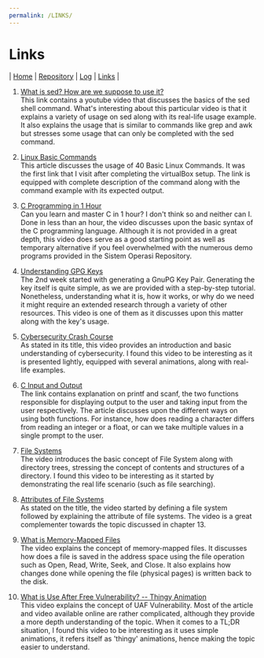 ```yaml
---
permalink: /LINKS/
---
```

# Links
| [Home](https://johaneschristian.github.io/os212) 
| [Repository](https://github.com/johaneschristian/os212/) | [Log](https://johaneschristian.github.io/os212/TXT/mylog.txt) | [Links](https://johaneschristian.github.io/os212/LINKS/links.md) |

1. [What is sed? How are we suppose to use it?](https://www.youtube.com/watch?v=EACe7aiGczw)\
This link contains a youtube video that discusses the basics of the sed shell command. What's interesting about this particular video is that it explains a variety of usage on sed along with its real-life usage example. It also explains the usage that is similar to commands like grep and awk but stresses some usage that can only be completed with the sed command.

2. [Linux Basic Commands](https://linoxide.com/essential-linux-basic-commands/)\
This article discusses the usage of 40 Basic Linux Commands. It was the first link that I visit after completing the virtualBox setup. The link is equipped with complete description of the command along with the command example with its expected output.

3. [C Programming in 1 Hour](https://www.youtube.com/watch?v=N349SLNdTwg)\
Can you learn and master C in 1 hour? I don't think so and neither can I. Done in less than an hour, the video discusses upon the basic syntax of the C programming language. Although it is not provided in a great depth, this video does serve as a good starting point as well as temporary alternative if you feel overwhelmed with the numerous demo programs provided in the Sistem Operasi Repository.

4. [Understanding GPG Keys](https://www.youtube.com/watch?v=DMGIlj7u7Eo)\
The 2nd week started with generating a GnuPG Key Pair. Generating the key itself is quite simple, as we are provided with a step-by-step tutorial. Nonetheless, understanding what it is, how it works, or why do we need it might require an extended research through a variety of other resources. This video is one of them as it discusses upon this matter along with the key's usage.

5. [Cybersecurity Crash Course](https://www.youtube.com/watch?v=bPVaOlJ6ln0)\
As stated in its title, this video provides an introduction and basic understanding of cybersecurity. I found this video to be interesting as it is presented lightly, equipped with several animations, along with real-life examples.

6. [C Input and Output](https://www.programiz.com/c-programming/c-input-output)\
The link contains explanation on printf and scanf, the two functions responsible for displaying output to the user and taking input from the user respectively. The article discusses upon the different ways on using both functions. For instance, how does reading a character differs from reading an integer or a float, or can we take multiple values in a single prompt to the user.

7. [File Systems](https://www.youtube.com/watch?v=mzUyMy7Ihk0)\
The video introduces the basic concept of File System along with directory trees, stressing the concept of contents and structures of a directory. I found this video to be interesting as it started by demonstrating the real life scenario (such as file searching). 

8. [Attributes of File Systems](https://www.youtube.com/watch?v=gSks2GpUx3Q)\
As stated on the title, the video started by defining a file system followed by explaining the attribute of file systems. The video is a great complementer towards the topic discussed in chapter 13.

9. [What is Memory-Mapped Files](https://www.youtube.com/watch?v=nPIhoJ6lKeQ)\
The video explains the concept of memory-mapped files. It discusses how does a file is saved in the address space using the file operation such as Open, Read, Write, Seek, and Close. It also explains how changes done while opening the file (physical pages) is written back to the disk. 

10. [What is Use After Free Vulnerability? -- Thingy Animation](https://www.youtube.com/watch?v=bSR-RDdAwYg)\
This video explains the concept of UAF Vulnerability. Most of the article and video available online are rather complicated, although they provide a more depth understanding of the topic. When it comes to a TL;DR situation, I found this video to be interesting as it uses simple animations, it refers itself as 'thingy' animations, hence making the topic easier to understand.
